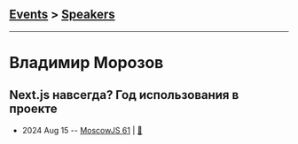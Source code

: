 ## [Events](../README.md) > [Speakers](../speakers.md)
---

# Владимир Морозов

## Next.js навсегда? Год использования в проекте
- 2024 Aug 15 -- [MoscowJS 61](https://www.youtube.com/watch?v=CxzRuIayiVk&t=415s)  | [:notebook:](https://drive.google.com/file/d/1m_NzZwF68MyFnalhfCI3whbiQoOUhgdD/view?usp=drive_link)  
